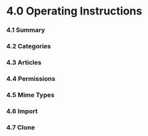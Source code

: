 # 4.0 Operating Instructions


### 4.1 Summary

### 4.2 Categories

### 4.3 Articles

### 4.4 Permissions

### 4.5 Mime Types

### 4.6 Import

### 4.7 Clone



